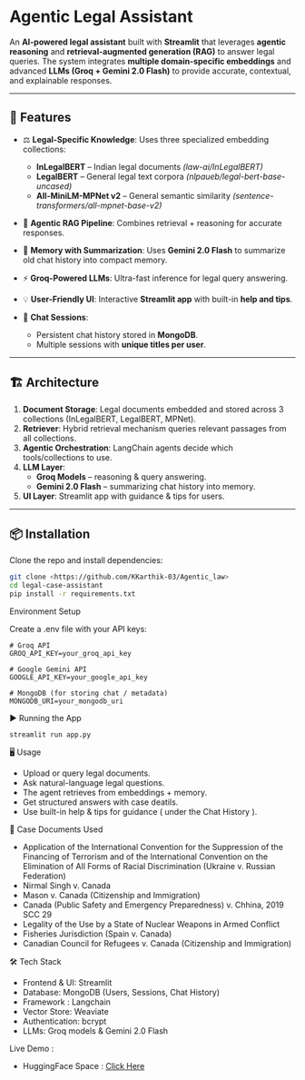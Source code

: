 # Agentic Legal Assistant  

An **AI-powered legal assistant** built with **Streamlit** that leverages **agentic reasoning** and **retrieval-augmented generation (RAG)** to answer legal queries. The system integrates **multiple domain-specific embeddings** and advanced **LLMs (Groq + Gemini 2.0 Flash)** to provide accurate, contextual, and explainable responses.  

---

## 🚀 Features  

- ⚖️ **Legal-Specific Knowledge**: Uses three specialized embedding collections:  
  - **InLegalBERT** – Indian legal documents *(law-ai/InLegalBERT)*  
  - **LegalBERT** – General legal text corpora *(nlpaueb/legal-bert-base-uncased)*  
  - **All-MiniLM-MPNet v2** – General semantic similarity *(sentence-transformers/all-mpnet-base-v2)*  

- 🤖 **Agentic RAG Pipeline**: Combines retrieval + reasoning for accurate responses.  

- 🧠 **Memory with Summarization**: Uses **Gemini 2.0 Flash** to summarize old chat history into compact memory.  

- ⚡ **Groq-Powered LLMs**: Ultra-fast inference for legal query answering.  

- 💡 **User-Friendly UI**: Interactive **Streamlit app** with built-in **help and tips**.  

- 💬 **Chat Sessions**:  
  - Persistent chat history stored in **MongoDB**.  
  - Multiple sessions with **unique titles per user**.  

---

## 🏗️ Architecture  

1. **Document Storage**: Legal documents embedded and stored across 3 collections (InLegalBERT, LegalBERT, MPNet).  
2. **Retriever**: Hybrid retrieval mechanism queries relevant passages from all collections.  
3. **Agentic Orchestration**: LangChain agents decide which tools/collections to use.  
4. **LLM Layer**:  
   - **Groq Models** – reasoning & query answering.  
   - **Gemini 2.0 Flash** – summarizing chat history into memory.  
5. **UI Layer**: Streamlit app with guidance & tips for users.  

---

## 📦 Installation  

Clone the repo and install dependencies:  

```bash
git clone <https://github.com/KKarthik-03/Agentic_law>
cd legal-case-assistant
pip install -r requirements.txt
```

Environment Setup

Create a .env file with your API keys:
```
# Groq API
GROQ_API_KEY=your_groq_api_key

# Google Gemini API
GOOGLE_API_KEY=your_google_api_key

# MongoDB (for storing chat / metadata)
MONGODB_URI=your_mongodb_uri
```

▶️ Running the App
```
streamlit run app.py
```

🖥️ Usage

- Upload or query legal documents.
- Ask natural-language legal questions.
- The agent retrieves from embeddings + memory.
- Get structured answers with case deatils.
- Use built-in help & tips for guidance ( under the Chat History ).

📂 Case Documents Used

- Application of the International Convention for the Suppression of the Financing of Terrorism and of the International Convention on the Elimination of All Forms of Racial Discrimination (Ukraine v. Russian Federation)
- Nirmal Singh v. Canada
- Mason v. Canada (Citizenship and Immigration)
- Canada (Public Safety and Emergency Preparedness) v. Chhina, 2019 SCC 29
- Legality of the Use by a State of Nuclear Weapons in Armed Conflict
- Fisheries Jurisdiction (Spain v. Canada)
- Canadian Council for Refugees v. Canada (Citizenship and Immigration)

🛠️ Tech Stack

- Frontend & UI: Streamlit
- Database: MongoDB (Users, Sessions, Chat History)
- Framework : Langchain
- Vector Store: Weaviate
- Authentication: bcrypt
- LLMs: Groq models & Gemini 2.0 Flash

Live Demo :
- HuggingFace Space : [Click Here](https://kodamkarthik281-ai-legal-case-assistant.hf.space)
